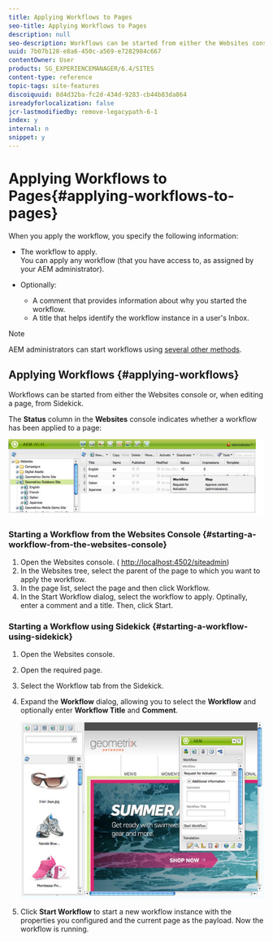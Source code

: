 ```yaml
---
title: Applying Workflows to Pages
seo-title: Applying Workflows to Pages
description: null
seo-description: Workflows can be started from either the Websites console or, when editing a page, from Sidekick.
uuid: 7b07b128-e8a6-450c-a569-e7282984c667
contentOwner: User
products: SG_EXPERIENCEMANAGER/6.4/SITES
content-type: reference
topic-tags: site-features
discoiquuid: 8d4d32ba-fc2d-434d-9283-cb44b83da864
isreadyforlocalization: false
jcr-lastmodifiedby: remove-legacypath-6-1
index: y
internal: n
snippet: y
---
```


# Applying Workflows to Pages{#applying-workflows-to-pages}

When you apply the workflow, you specify the following information:

* The workflow to apply.  
  You can apply any workflow (that you have access to, as assigned by your AEM administrator).
* Optionally:

    * A comment that provides information about why you started the workflow. 
    * A title that helps identify the workflow instance in a user's Inbox.

>[!NOTE]
>
>AEM administrators can start workflows using [several other methods](../../administering/using/workflows-starting.md).

<!-- 

Comment Type: remark
Last Modified By: unknown unknown (ims-author-57F1056A4CD116590A746C15@AdobeID)
Last Modified Date: 2017-11-30T05:07:15.642-0500

<ol> 
 <li>is the following complete?</li> 
 <li>are there any restrictions if a workflow is started from the Workflow/s Model tab/console? </li> 
</ol>

 -->

<!-- 

Comment Type: draft

<note type="caution">
 <p>There are slight differences according to the UI:</p> 
 <ul> 
  <li>Touch-enabled UI<br /> You can assign multiple workflows to a specific payload at the same time.</li> 
  <li>Classic UI<br /> You can only assign one workflow at a time to a specific payload. </li> 
 </ul> 
</note>

 -->

## Applying Workflows {#applying-workflows}

Workflows can be started from either the Websites console or, when editing a page, from Sidekick.

The **Status** column in the **Websites** console indicates whether a workflow has been applied to a page:

![](assets/workflowstatus.png)

### Starting a Workflow from the Websites Console {#starting-a-workflow-from-the-websites-console}

1. Open the Websites console. ( [http://localhost:4502/siteadmin](http://localhost:4502/siteadmin))
1. In the Websites tree, select the parent of the page to which you want to apply the workflow.
1. In the page list, select the page and then click Workflow.
1. In the Start Workflow dialog, select the workflow to apply. Optinally, enter a comment and a title. Then, click Start.

### Starting a Workflow using Sidekick {#starting-a-workflow-using-sidekick}

1. Open the Websites console.
1. Open the required page.
1. Select the Workflow tab from the Sidekick.
1. Expand the **Workflow** dialog, allowing you to select the **Workflow** and optionally enter **Workflow Title** and **Comment**.

   ![](assets/workflowstartsidekick.png)

1. Click **Start Workflow** to start a new workflow instance with the properties you configured and the current page as the payload. Now the workflow is running.

